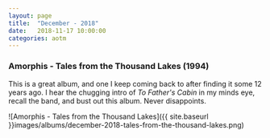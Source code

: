 ```yaml
---
layout: page
title:	"December - 2018"
date:   2018-11-17 10:00:00
categories: aotm
---
```


### Amorphis - Tales from the Thousand Lakes (1994)

This is a great album, and one I keep coming back to after finding it some 12 years ago. I hear the chugging intro of _To Father's Cabin_ in my minds eye, recall the band, and bust out this album. Never disappoints.

![Amorphis - Tales from the Thousand Lakes]({{ site.baseurl }}images/albums/december-2018-tales-from-the-thousand-lakes.png)
